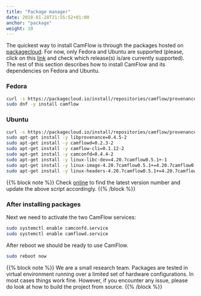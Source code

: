 ```yaml
---
title: "Package manager"
date: 2018-01-28T21:55:52+01:00
anchor: "package"
weight: 10
---
```


The quickest way to install CamFlow is through the packages hosted on [packagecloud](https://packagecloud.io/camflow/provenance). For now, only Fedora and Ubuntu are supported (please, click on this [link](https://packagecloud.io/camflow/provenance) and check which release(s) is/are currently supported). The rest of this section describes how to install CamFlow and its dependencies on Fedora and Ubuntu.

### Fedora

``` BASH
curl -s https://packagecloud.io/install/repositories/camflow/provenance/script.rpm.sh | sudo bash
sudo dnf -y install camflow
```

### Ubuntu
``` bash
curl -s https://packagecloud.io/install/repositories/camflow/provenance/script.deb.sh | sudo bash
sudo apt-get install -y libprovenance=0.4.5-2
sudo apt-get install -y camflowd=0.2.3-2
sudo apt-get install -y camflow-cli=0.1.12-2
sudo apt-get install -y camconfd=0.4.4-2
sudo apt-get install -y linux-libc-dev=4.20.7camflow0.5.1+-1
sudo apt-get install -y linux-image-4.20.7camflow0.5.1+=4.20.7camflow0.5.1+-1
sudo apt-get install -y linux-headers-4.20.7camflow0.5.1+=4.20.7camflow0.5.1+-1
```

{{% block note %}}
Check [online](https://packagecloud.io/camflow/provenance) to find the latest version number and update the above script accordingly.
{{% /block %}}

### After installing packages 


Next we need to activate the two CamFlow services:

``` BASH
sudo systemctl enable camconfd.service
sudo systemctl enable camflowd.service
```

After reboot we should be ready to use CamFlow.

``` BASH
sudo reboot now
```

{{% block note %}}
We are a small research team. Packages are tested in virtual environment running over a limited set of hardware configurations. In most cases things work fine. However, if you encounter any issue, please do look at how to build the project from source.
{{% /block %}}
